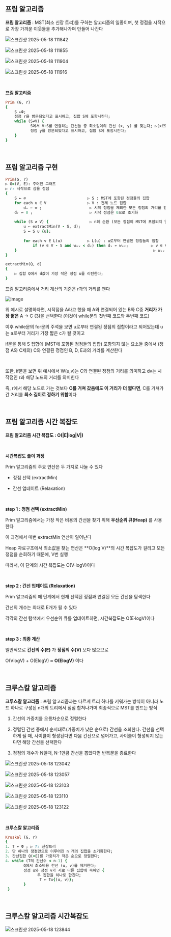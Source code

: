 ## 프림 알고리즘 

**프림 알고리즘** : MST(최소 신장 트리)를 구하는 알고리즘의 일종이며, 첫 정점을 시작으로 가장 가까운 이웃들을 추가해나가며 만들어 나간다

![스크린샷 2025-05-18 111842](https://github.com/user-attachments/assets/f81f585e-4d14-4ec2-b1f9-e2838c3b22ec)

![스크린샷 2025-05-18 111855](https://github.com/user-attachments/assets/f699d4a2-bc16-48c0-995f-18f1f9863e89)

![스크린샷 2025-05-18 111904](https://github.com/user-attachments/assets/0401144b-db32-4f78-babe-36db707e83d8)

![스크린샷 2025-05-18 111916](https://github.com/user-attachments/assets/02ed4890-52df-4292-bf99-f1d727bd7863)

<br/>

**프림 알고리즘**

```ruby
Prim (G, r)
{   
    S ←Ф;
    정점 r을 방문되었다고 표시하고, 집합 S에 포함시킨다;
    while (S≠V) {
           S에서 V-S를 연결하는 간선들 중 최소길이의 간선 (x, y) 를 찾는다; ▷(x∈S, y∈V-S)
           정점 y를 방문되었다고 표시하고, 집합 S에 포함시킨다;
    }
}
```

<br/>

## 프림 알고리즘 구현 

```ruby
Prim(G, r)
▷ G=(V, E): 주어진 그래프
▷ r: 시작으로 삼을 정점
{
    S ← ∅                           ▷ S : MST에 포함된 정점들의 집합
    for each u ∈ V                  ▷ V : 전체 노드 집합 
        dₓ ← ∞ ;                     ▷ 시작 정점을 제외한 모든 정점의 거리를 임의의 큰 수로 초기화
    dᵣ ← 0 ;                         ▷ 시작 정점은 0으로 초기화
    
    while (S ≠ V) {                  ▷ n회 순환 (모든 정점이 MST에 포함되지 않을 때까지 반복)     
        u ← extractMin(V - S, d);
        S ← S ∪ {u};
        
        for each v ∈ L(u)           ▷ L(u) : u로부터 연결된 정점들의 집합
            if (v ∈ V - S and wᵤᵥ < dᵥ) then dᵥ ← wᵤᵥ;          ▷ v ∈ V - S : v가 아직 MST 집합 S에 포함되지 않은 정점, 
    }                                                            ▷ wᵤᵥ < dᵥ u에서 v로 가는 간선의 가중치가 v로의 최소 거리보다 작은지 비교 
}

extractMin(Q, d)
{
    ▷ 집합 Q에서 d값이 가장 작은 정점 u를 리턴한다;
}
```

프림 알고리즘에서 거리 계산의 기준은 r과의 거리를 잰다 

![image](https://github.com/user-attachments/assets/fd54525b-fc02-4e4d-a689-226877c9f659)

위 예시로 설명하자면, 시작점을 A라고 했을 때 A와 연결되어 있는 B와 C중 **거리가 가장 짧은** A → C (3)을 선택한다 (이것이 while문의 첫번째 코드와 두번째 코드)

이후 while문의 for문의 주석을 보면 u로부터 연결된 정점의 집합이라고 되어있는데 u는 a로부터 거리가 가장 짧은 c가 될 것이고 

if문을 통해 S 집합에 (MST에 포함된 정점들의 집합) 포함되지 않는 요소들 중에서 (정점 A와 C제외) C와 연결된 정점인 B, D, E과의 거리를 계산한다 

<br/>

또한, if문을 보면 위 예시에서 W(u,v)는 C와 연결된 정점의 거리를 의미하고 dv는 시작점인 r과 해당 노드의 거리를 의미힌다 

즉, r에서 해당 노드로 가는 것보다 **C를 거쳐 갔음에도 이 거리가 더 짧다면**, C를 거쳐가 간 거리를 **최소 길이로 정하기 위함**이다 

<br/>

## 프림 알고리즘 시간 복잡도 

**프림 알고리즘 시간 복잡도 : O(|E|log|V|)**

<br/>

**시간복잡도 풀이 과정**

Prim 알고리즘의 주요 연산은 두 가지로 나눌 수 있다

- 정점 선택 (extractMin)

- 간선 업데이트 (Relaxation)

<br/>

**step 1 : 정점 선택 (extractMin)**

Prim 알고리즘에서는 가장 작은 비용의 간선을 찾기 위해 **우선순위 큐(Heap)** 를 사용한다 

이 과정에서 매번 extractMin 연산이 일어난다

Heap 자료구조에서 최소값을 찾는 연산은 **O(log V)**의 시간 복잡도가 걸리고 모든 정점을 순회하기 때문에, V번 실행

따라서, 이 단계의 시간 복잡도는 O(V⋅logV)이다 

<br/>

**step 2 : 간선 업데이트 (Relaxation)**

Prim 알고리즘의 매 단계에서 현재 선택된 정점과 연결된 모든 간선을 탐색한다 

간선의 개수는 최대로 E개가 될 수 있다

각각의 간선 탐색에서 우선순위 큐를 업데이트하면, 시간복잡도는 O(E⋅logV)이다 

<br/>

**step 3 : 최종 계산**

일반적으로 **간선의 수(E)** 가 **정점의 수(V)** 보다 많으므로

O(VlogV) + O(ElogV) ≈ **O(ElogV)** 이다

<br/>

## 크루스칼 알고리즘 

**크루스칼 알고리즘** : 프림 알고리즘과는 다르게 트리 하나를 키워가는 방식이 아니라 노드 하나로 구성된 n개의 트리에서 점점 합쳐나가며 최종적으로 MST를 만드는 방식

1. 간선의 가중치를 오름차순으로 정렬한다

2. 정렬된 간선 중에서 순서대로(가중치가 낮은 순으로) 간선을 조회한다. 간선을 선택하게 될 때, 사이클이 형성된다면 다음 간선으로 넘어가고, 사이클이 형성되지 않는다면 해당 간선을 선택한다

3. 정점의 개수가 N일때, N-1만큼 간선을 뽑았다면 반복문을 종료한다

![스크린샷 2025-05-18 123042](https://github.com/user-attachments/assets/97add176-0c84-41c8-a27d-0acc8eb6ca85)

![스크린샷 2025-05-18 123057](https://github.com/user-attachments/assets/9fe9c485-f940-4b65-95ed-8410a81701d8)

![스크린샷 2025-05-18 123103](https://github.com/user-attachments/assets/757ed08c-6e00-463d-9805-bf16069b83ed)

![스크린샷 2025-05-18 123110](https://github.com/user-attachments/assets/4d3878bd-7516-427b-84af-d92d8d380580)

![스크린샷 2025-05-18 123122](https://github.com/user-attachments/assets/99964fde-94d3-4744-b9c1-e9e6b8559bc4)

<br/>

**크루스칼 알고리즘**
```ruby
Kruskal (G, r)
{
1. T ← Ф ; ▷ T: 신장트리 
2. 단 하나의 정점만으로 이루어진 n 개의 집합을 초기화한다;
3. 간선집합 Q(=E)를 가중치가 작은 순으로 정렬한다;
4. while (T의 간선수 < n-1) {
        Q에서 최소비용 간선 (u, v)를 제거한다;
        정점 u와 정점 v가 서로 다른 집합에 속하면 {
              두 집합을 하나로 합친다;
               T ← T∪{(u, v)};
        }      
 }
```

<br/>

## 크루스칼 알고리즘 시간복잡도 

![스크린샷 2025-05-18 123844](https://github.com/user-attachments/assets/d082b831-87ba-414d-b981-85fcd0ad7c9f)
































































































